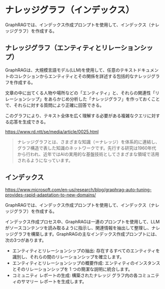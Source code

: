 # ナレッジグラフ（インデックス）

GraphRAGでは、インデックス作成プロンプトを使用して、インデックス（ナレッジグラフ）を作成する。

## ナレッジグラフ（エンティティとリレーションシップ）

GraphRAGは、大規模言語モデル(LLM)を使用して、任意のテキストドキュメントのコレクションからエンティティとその関係を詳述する包括的なナレッジグラフを作成する。

文章の中に出てくる人物や場所などの「エンティティ」と、それらの関連性「リレーションシップ」をあらかじめ分析した「ナレッジグラフ」を作っておくことで、それらに対する質問により正確に回答できる。

このグラフにより、テキスト全体を広く理解する必要がある複雑なクエリに対する応答を生成できる。


https://www.rd.ntt/se/media/article/0025.html
> ナレッジグラフとは、さまざまな知識（＝ナレッジ）を体系的に連結し、グラフ構造で表した知識のネットワークです。先行する研究は1960年代から行われ、近年ではAIの実用的な基盤技術としてさまざまな領域で活用されるようになっています。

## インデックス

https://www.microsoft.com/en-us/research/blog/graphrag-auto-tuning-provides-rapid-adaptation-to-new-domains/

GraphRAGでは、インデックス作成プロンプトを使用して、インデックス（ナレッジグラフ）を作成する。

インデックス作成プロセス中、GraphRAGは一連のプロンプトを使用して、LLMがソースコンテンツを読み取るように指示し、関連情報を抽出して整理し、ナレッジグラフを構築します。GraphRAGの主なインデックス作成プロンプトには、次の3つがあります。

- エンティティとリレーションシップの抽出: 存在するすべてのエンティティを識別し、それらの間のリレーションシップを確立します。
- エンティティとリレーションシップの概要作成: エンティティのインスタンスとそのリレーションシップを 1 つの簡潔な説明に統合します。
- コミュニティ レポートの生成: 構築されたナレッジ グラフ内の各コミュニティのサマリー レポートを生成します。

